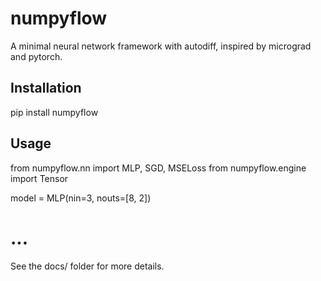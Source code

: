 # numpyflow

A minimal neural network framework with autodiff, inspired by micrograd and pytorch.

## Installation

pip install numpyflow

## Usage

from numpyflow.nn import MLP, SGD, MSELoss
from numpyflow.engine import Tensor

model = MLP(nin=3, nouts=[8, 2])
# ...

See the docs/ folder for more details.